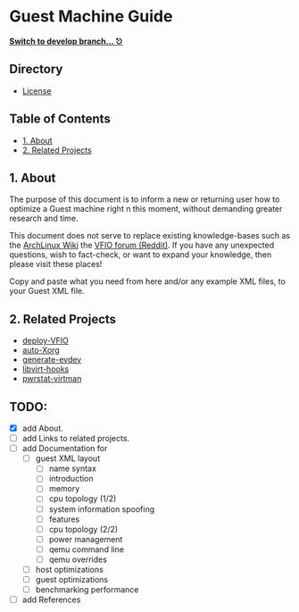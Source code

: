 # Guest Machine Guide
**[Switch to develop branch... ⎋](https://github.com/portellam/guest-machine-guide/tree/develop)**

## Directory
- [License](LICENSE.md)

## Table of Contents
- [1. About](#1-about)
- [2. Related Projects](#2-related-projects)

## 1. About
The purpose of this document is to inform a new or returning user how to optimize a Guest machine right n
this moment, without demanding greater research and time.

This document does not serve to replace existing knowledge-bases such as the [ArchLinux Wiki](https://wiki.archlinux.org/title/PCI_passthrough_via_OVMF) the [VFIO forum (Reddit)](https://old.reddit.com/r/vfio). If you have any unexpected questions, wish to fact-check, or want to expand your knowledge, then please visit these places!

Copy and paste what you need from here and/or any example XML files, to your Guest XML file.

## 2. Related Projects
- [deploy-VFIO](https://github.com/portellam/deploy-vfio)
- [auto-Xorg](https://github.com/portellam/auto-Xorg)
- [generate-evdev](https://github.com/portellam/generate-evdev)
- [libvirt-hooks](https://github.com/portellam/deploy-vfio)
- [pwrstat-virtman](https://github.com/portellam/deploy-vfio)

## TODO:
- [x] add About.
- [ ] add Links to related projects.
- [ ] add Documentation for
  - [ ] guest XML layout
    - [ ] name syntax
    - [ ] introduction
    - [ ] memory
    - [ ] cpu topology (1/2)
    - [ ] system information spoofing
    - [ ] features
    - [ ] cpu topology (2/2)
    - [ ] power management
    - [ ] qemu command line
    - [ ] qemu overrides
  - [ ] host optimizations
  - [ ] guest optimizations
  - [ ] benchmarking performance
- [ ] add References
